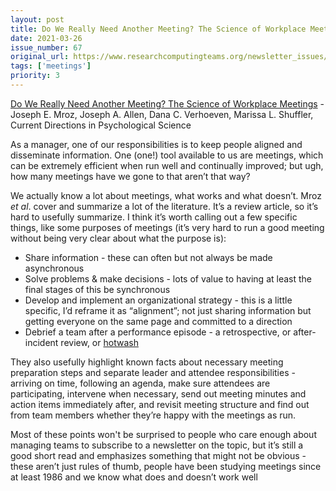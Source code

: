 ```yaml
---
layout: post
title: Do We Really Need Another Meeting? The Science of Workplace Meetings - Joseph E. Mroz, Joseph A. Allen, Dana C. Verhoeven, Marissa L. Shuffler, Current Directions in Psychological Science
date: 2021-03-26
issue_number: 67
original_url: https://www.researchcomputingteams.org/newsletter_issues/0067
tags: ['meetings']
priority: 3
---
```


<!-- markdownlint-disable MD033 -->
<!-- markdownlint-disable MD041 -->
<!-- markdownlint-disable MD049 -->

[Do We Really Need Another Meeting? The Science of Workplace Meetings](https://digitalcommons.unomaha.edu/cgi/viewcontent.cgi?article=1211&context=psychfacpub) - Joseph E. Mroz, Joseph A. Allen, Dana C. Verhoeven, Marissa L. Shuffler, Current Directions in Psychological Science

As a manager, one of our responsibilities is to keep people aligned and disseminate information.  One (one!) tool available to us are meetings, which can be extremely efficient when run well and continually improved; but ugh, how many meetings have we gone to that aren’t that way?

We actually know a lot about meetings, what works and what doesn’t.  Mroz *et al*. cover and summarize a lot of the literature.  It’s a review article, so it’s hard to usefully summarize.  I think it’s worth calling out a few specific things, like some purposes of meetings (it’s very hard to run a good meeting without being very clear about what the purpose is):

- Share information - these can often but not always be made asynchronous
- Solve problems & make decisions - lots of value to having at least the final stages of this be synchronous
- Develop and implement an organizational strategy - this is a little specific, I’d reframe it as “alignment”; not just sharing information but getting everyone on the same page and committed to a direction
- Debrief a team after a performance episode - a retrospective, or after-incident review, or [hotwash](https://en.wikipedia.org/wiki/Hotwash)

They also usefully highlight known facts about necessary meeting preparation steps and separate leader and attendee responsibilities - arriving on time, following an agenda, make sure attendees are participating, intervene when necessary, send out meeting minutes and action items immediately after, and revisit meeting structure and find out from team members whether they’re happy with the meetings as run.

Most of these points won't be surprised to people who care enough about managing teams to subscribe to a newsletter on the topic, but it’s still a good short read and emphasizes something that might not be obvious - these aren’t just rules of thumb, people have been studying meetings since at least 1986 and we know what does and doesn’t work well